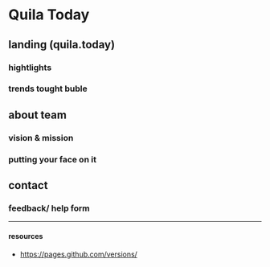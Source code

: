 # Quila Today

## landing (quila.today)
### hightlights
### trends tought buble 

## about team
### vision & mission 
### putting your face on it

## contact
### feedback/ help form

-----
#### resources
+ https://pages.github.com/versions/ 